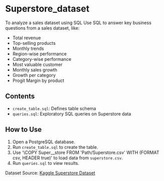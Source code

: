 # Superstore_dataset
To analyze a sales dataset using SQL
Use SQL to answer key business questions from a sales dataset, like:
- Total revenue
- Top-selling products
- Monthly trends
- Region-wise performance
- Category-wise performance
- Most valuable customer
- Monthly sales growth
- Growth per category
- Progit Margin by product

## Contents
- `create_table.sql`: Defines table schema
- `queries.sql`: Exploratory SQL queries on Superstore data

## How to Use
1. Open a PostgreSQL database.
2. Run `create_table.sql` to create the table.
3. Use '\COPY Super__store FROM 'Path/Superstore.csv' WITH (FORMAT csv, HEADER true)' to load data from `superstore.csv`.
4. Run `queries.sql` to view results.

Dataset Source: [Kaggle Superstore Dataset]([https://www.kaggle.com/shivamb/netflix-shows](https://www.kaggle.com/datasets/vivek468/superstore-dataset-final/data))

